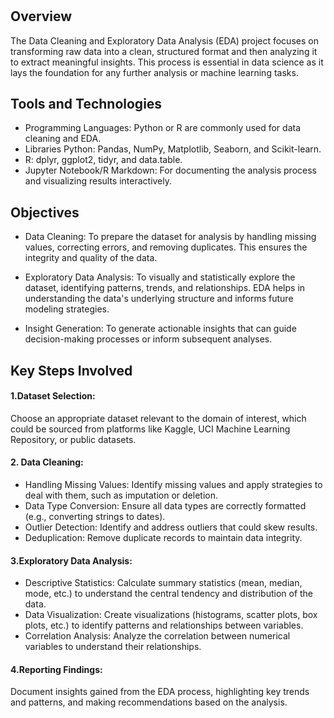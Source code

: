 # 


## Overview
The Data Cleaning and Exploratory Data Analysis (EDA) project focuses on transforming raw data into a clean, structured format and then analyzing it to extract meaningful insights. This process is essential in data science as it lays the foundation for any further analysis or machine learning tasks.
## Tools and Technologies
* Programming Languages: Python or R are commonly used for data cleaning and EDA.
* Libraries Python: Pandas, NumPy, Matplotlib, Seaborn, and Scikit-learn.
* R: dplyr, ggplot2, tidyr, and data.table.
* Jupyter Notebook/R Markdown: For documenting the analysis process and visualizing results interactively.
## Objectives
* Data Cleaning: To prepare the dataset for analysis by handling missing values, correcting errors, and removing duplicates. This ensures the integrity and quality of the data.

* Exploratory Data Analysis: To visually and statistically explore the dataset, identifying patterns, trends, and relationships. EDA helps in understanding the data's underlying structure and informs future modeling strategies.

* Insight Generation: To generate actionable insights that can guide decision-making processes or inform subsequent analyses.

## Key Steps Involved
#### 1.Dataset Selection:
Choose an appropriate dataset relevant to the domain of interest, which could be sourced from platforms like Kaggle, UCI Machine Learning Repository, or public datasets.
#### 2. Data Cleaning:

* Handling Missing Values: Identify missing values and apply strategies to deal with them, such as imputation or deletion.
* Data Type Conversion: Ensure all data types are correctly formatted (e.g., converting strings to dates).
 * Outlier Detection: Identify and address outliers that could skew results.
* Deduplication: Remove duplicate records to maintain data integrity.
#### 3.Exploratory Data Analysis:

* Descriptive Statistics: Calculate summary statistics (mean, median, mode, etc.) to understand the central tendency and distribution of the data.
* Data Visualization: Create visualizations (histograms, scatter plots, box plots, etc.) to identify patterns and relationships between variables.
* Correlation Analysis: Analyze the correlation between numerical variables to understand their relationships.
#### 4.Reporting Findings: 
Document insights gained from the EDA process, highlighting key trends and patterns, and making recommendations based on the analysis.
